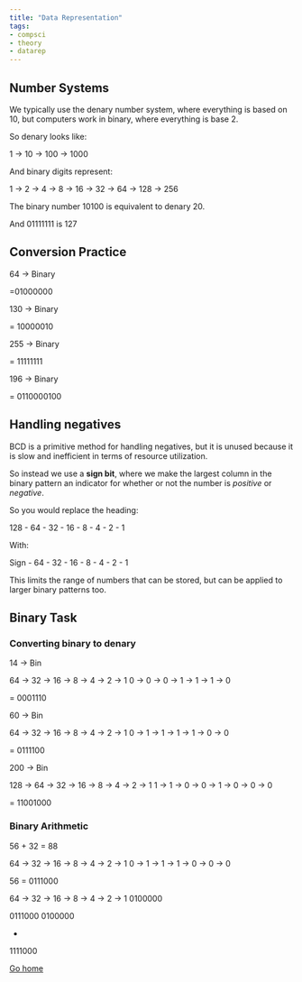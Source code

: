 ```yaml
---
title: "Data Representation"
tags:
- compsci
- theory
- datarep
---
```


## Number Systems
We typically use the denary number system, where everything is based on 10, but computers work in binary, where everything is base 2.

So denary looks like:

1 -> 10 -> 100 -> 1000

And binary digits represent:

1 -> 2 -> 4 -> 8 -> 16 -> 32 -> 64 -> 128 -> 256


The binary number 10100 is equivalent to denary 20.

And 01111111 is 127

## Conversion Practice

64 -> Binary

=01000000


130 -> Binary


= 10000010


255 -> Binary

= 11111111


196 -> Binary

= 0110000100


## Handling negatives

BCD is a primitive method for handling negatives, but it is unused because it is slow and inefficient in terms of resource utilization.

So instead we use a **sign bit**, where we make the largest column in the binary pattern an indicator for whether or not the number is *positive* or *negative*.

So you would replace the heading:

128 - 64 - 32 - 16 - 8 - 4 - 2 - 1

With:

Sign - 64 - 32 - 16 - 8 - 4 - 2 - 1

This limits the range of numbers that can be stored, but can be applied to larger binary patterns too.

## Binary Task

### Converting binary to denary

14 -> Bin

64 -> 32 -> 16 -> 8 -> 4 -> 2 -> 1
0 -> 0 ->      0 ->  1  -> 1 -> 1  -> 0

= 0001110

60 -> Bin

64 -> 32 -> 16 -> 8 -> 4 -> 2 -> 1
0  ->   1    -> 1  -> 1  -> 1   -> 0  -> 0

= 0111100

200 -> Bin

128 -> 64 -> 32 -> 16 -> 8 -> 4 -> 2 -> 1
1  ->     1    -> 0   ->  0  -> 1  -> 0 -> 0 -> 0

= 11001000

### Binary Arithmetic

56 + 32 = 88

64 -> 32 -> 16 -> 8 -> 4 -> 2 -> 1
0 ->    1   -> 1   -> 1 -> 0 -> 0 -> 0

56 = 0111000

64 -> 32 -> 16 -> 8 -> 4 -> 2 -> 1
0100000

0111000
0100000

+

1111000



[Go home](/) 
